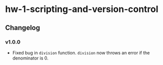 # hw-1-scripting-and-version-control

## Changelog

### v1.0.0

- Fixed bug in `division` function.
`division` now throws an error if the denominator is 0.